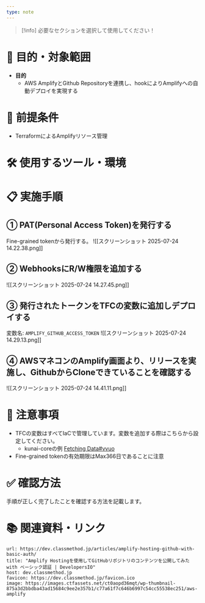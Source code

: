 ```yaml
---
type: note
---
```

> [!info] 必要なセクションを選択して使用してください！

# 📌 目的・対象範囲

- **目的**
  - AWS AmplifyとGithub Repositoryを連携し、hookによりAmplifyへの自動デプロイを実現する

# 🚩 前提条件

- TerraformによるAmplifyリソース管理

# 🛠 使用するツール・環境


# 📋 実施手順

## ① PAT(Personal Access Token)を発行する

Fine-grained tokenから発行する。
![[スクリーンショット 2025-07-24 14.22.38.png]]


## ② WebhooksにR/W権限を追加する
![[スクリーンショット 2025-07-24 14.27.45.png]]
## ③ 発行されたトークンをTFCの変数に追加しデプロイする

変数名: `AMPLIFY_GITHUB_ACCESS_TOKEN`
![[スクリーンショット 2025-07-24 14.29.13.png]]

## ④ AWSマネコンのAmplify画面より、リリースを実施し、GithubからCloneできていることを確認する

![[スクリーンショット 2025-07-24 14.41.11.png]]
# 🚧 注意事項

- TFCの変数はすべてIaCで管理しています。変数を追加する際はこちらから設定してください。
	- kunai-coreの例 [Fetching Data#vvuo](https://github.com/KENCOPA/infra/blob/main/tfc/workspace_aws_kunai_core.tf)
- Fine-grained tokenの有効期限はMax366日であることに注意

# ✅ 確認方法

手順が正しく完了したことを確認する方法を記載します。

# 📚 関連資料・リンク

```cardlink
url: https://dev.classmethod.jp/articles/amplify-hosting-github-with-basic-auth/
title: "Amplify Hostingを使用してGitHubリポジトリのコンテンツを公開してみた with ベーシック認証 | DevelopersIO"
host: dev.classmethod.jp
favicon: https://dev.classmethod.jp/favicon.ico
image: https://images.ctfassets.net/ct0aopd36mqt/wp-thumbnail-875a3d2bbdba43ad15684c9ee2e357b1/c77a61f7c646b6997c54cc55538ec251/aws-amplify
```



